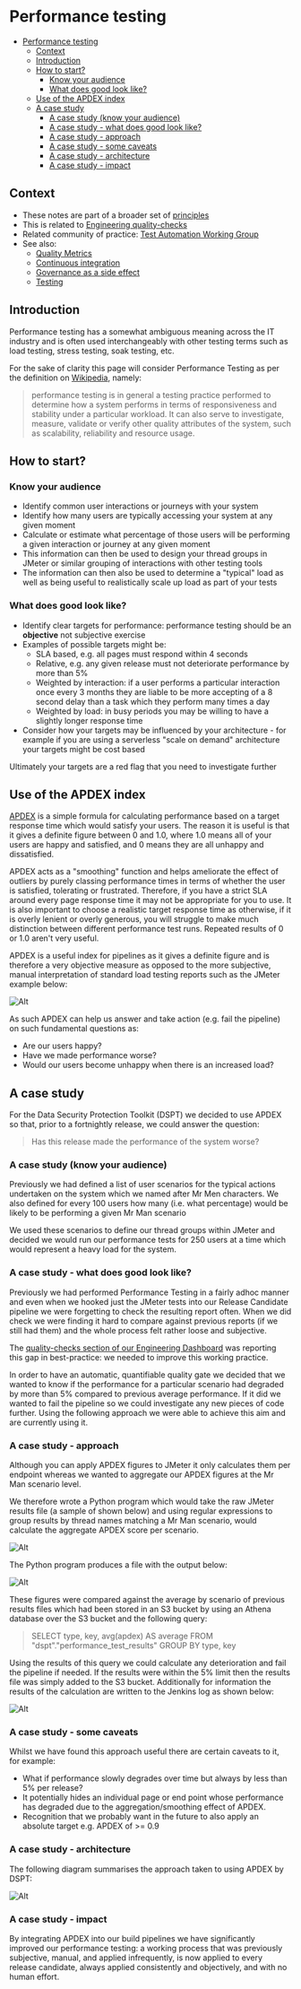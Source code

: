 # Performance testing

- [Performance testing](#performance-testing)
  - [Context](#context)
  - [Introduction](#introduction)
  - [How to start?](#how-to-start)
    - [Know your audience](#know-your-audience)
    - [What does good look like?](#what-does-good-look-like)
  - [Use of the APDEX index](#use-of-the-apdex-index)
  - [A case study](#a-case-study)
    - [A case study (know your audience)](#a-case-study-know-your-audience)
    - [A case study - what does good look like?](#a-case-study---what-does-good-look-like)
    - [A case study - approach](#a-case-study---approach)
    - [A case study - some caveats](#a-case-study---some-caveats)
    - [A case study - architecture](#a-case-study---architecture)
    - [A case study - impact](#a-case-study---impact)

## Context

- These notes are part of a broader set of [principles](../principles.md)
- This is related to [Engineering quality-checks](https://digital.nhs.uk/about-nhs-digital/our-work/nhs-digital-architecture/principles/adopt-appropriate-cyber-security-standards)
- Related community of practice: [Test Automation Working Group](../communities/pd-test-automation-working-group.md)
- See also:
  - [Quality Metrics](../quality-checks.md)
  - [Continuous integration](continuous-integration.md)
  - [Governance as a side effect](../patterns/governance-side-effect.md)
  - [Testing](testing.md)

## Introduction

Performance testing has a somewhat ambiguous meaning across the IT industry and is often used interchangeably with other testing terms such as load testing, stress testing, soak testing, etc.

For the sake of clarity this page will consider Performance Testing as per the definition on [Wikipedia](https://en.wikipedia.org/wiki/Software_performance_testing), namely:

> performance testing is in general a testing practice performed to determine how a system performs in terms of responsiveness and stability under a particular workload. It can also serve to investigate, measure, validate or verify other quality attributes of the system, such as scalability, reliability and resource usage.

## How to start?

### Know your audience

- Identify common user interactions or journeys with your system
- Identify how many users are typically accessing your system at any given moment
- Calculate or estimate what percentage of those users will be performing a given interaction or journey at any given moment
- This information can then be used to design your thread groups in JMeter or similar grouping of interactions with other testing tools
- The information can then also be used to determine a "typical" load as well as being useful to realistically scale up load as part of your tests

### What does good look like?

- Identify clear targets for performance: performance testing should be an **objective** not subjective exercise
- Examples of possible targets might be:
  - SLA based, e.g. all pages must respond within 4 seconds
  - Relative, e.g. any given release must not deteriorate performance by more than 5%
  - Weighted by interaction: if a user performs a particular interaction once every 3 months they are liable to be more accepting of a 8 second delay than a task which they perform many times a day
  - Weighted by load: in busy periods you may be willing to have a slightly longer response time
- Consider how your targets may be influenced by your architecture - for example if you are using a serverless "scale on demand" architecture your targets might be cost based

Ultimately your targets are a red flag that you need to investigate further

## Use of the APDEX index

[APDEX](https://en.wikipedia.org/wiki/Apdex) is a simple formula for calculating performance based on a target response time which would satisfy your users.  The reason it is useful is that it gives a definite figure between 0 and 1.0, where 1.0 means all of your users are happy and satisfied, and 0 means they are all unhappy and dissatisfied.

APDEX acts as a "smoothing" function and helps ameliorate the effect of outliers by purely classing performance times in terms of whether the user is satisfied, tolerating or frustrated.  Therefore, if you have a strict SLA around every page response time it may not be appropriate for you to use.  It is also important to choose a realistic target response time as otherwise, if it is overly lenient or overly generous, you will struggle to make much distinction between different performance test runs.  Repeated results of 0 or 1.0 aren't very useful.

APDEX is a useful index for pipelines as it gives a definite figure and is therefore a very objective measure as opposed to the more subjective, manual interpretation of standard load testing reports such as the JMeter example below:

![Alt](./images/jmeter-report-sample.png "Sample JMeter Report")

As such APDEX can help us answer and take action (e.g. fail the pipeline) on such fundamental questions as:

- Are our users happy?
- Have we made performance worse?
- Would our users become unhappy when there is an increased load?

## A case study

For the Data Security Protection Toolkit (DSPT) we decided to use APDEX so that, prior to a fortnightly release, we could answer the question:

> Has this release made the performance of the system worse?

### A case study (know your audience)

Previously we had defined a list of user scenarios for the typical actions undertaken on the system which we named after Mr Men characters.  We also defined for every 100 users how many (i.e. what percentage) would be likely to be performing a given Mr Man scenario

We used these scenarios to define our thread groups within JMeter and decided we would run our performance tests for 250 users at a time which would represent a heavy load for the system.

### A case study - what does good look like?

Previously we had performed Performance Testing in a fairly adhoc manner and even when we hooked just the JMeter tests into our Release Candidate pipeline we were forgetting to check the resulting report often.  When we did check we were finding it hard to compare against previous reports (if we still had them) and the whole process felt rather loose and subjective.

The [quality-checks section of our Engineering Dashboard](../quality-checks.md) was reporting this gap in best-practice: we needed to improve this working practice.

In order to have an automatic, quantifiable quality gate we decided that we wanted to know if the performance for a particular scenario had degraded by more than 5% compared to previous average performance.  If it did we wanted to fail the pipeline so we could investigate any new pieces of code further.  Using the following approach we were able to achieve this aim and are currently using it.

### A case study - approach

Although you can apply APDEX figures to JMeter it only calculates them per endpoint whereas we wanted to aggregate our APDEX figures at the Mr Man scenario level.

We therefore wrote a Python program which would take the raw JMeter results file (a sample of shown below) and using regular expressions to group results by thread names matching a Mr Man scenario, would calculate the aggregate APDEX score per scenario.

![Alt](./case-studies/performance-dspt/images/jmeter-output.png "Sample of raw JMeter result file")

The Python program produces a file with the output below:

![Alt](./case-studies/performance-dspt/images/aggregated-apdex-scores.png "Aggregated APDEX results file")

These figures were compared against the average by scenario of previous results files which had been stored in an S3 bucket by using an Athena database over the S3 bucket and the following query:

> SELECT type, key, avg(apdex) AS average FROM "dspt"."performance_test_results" GROUP BY type, key

Using the results of this query we could calculate any deterioration and fail the pipeline if needed.  If the results were within the 5% limit then the results file was simply added to the S3 bucket.  Additionally for information the results of the calculation are written to the Jenkins log as shown below:

![Alt](./case-studies/performance-dspt/images/degradation-output.png "Degradation result in Jenkins log")

### A case study - some caveats

Whilst we have found this approach useful there are certain caveats to it, for example:

- What if performance slowly degrades over time but always by less than 5% per release?
- It potentially hides an individual page or end point whose performance has degraded due to the aggregation/smoothing effect of APDEX.
- Recognition that we probably want in the future to also apply an absolute target e.g. APDEX of >= 0.9

### A case study - architecture

The following diagram summarises the approach taken to using APDEX by DSPT:

![Alt](./case-studies/performance-dspt/images/architecture.png "DSPT Performance test architecture")

### A case study - impact

By integrating APDEX into our build pipelines we have significantly improved our performance testing: a working process that was previously subjective, manual, and  applied infrequently, is now applied to every release candidate, always applied consistently and objectively, and with no human effort.
